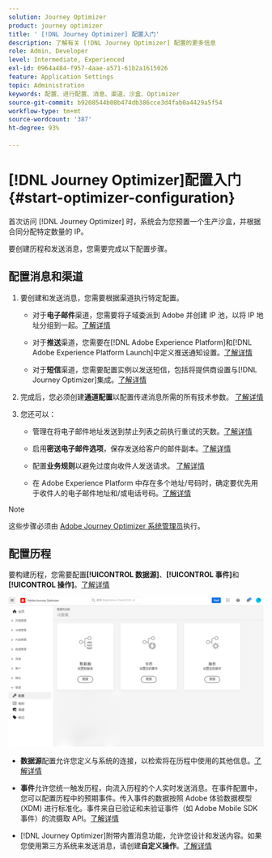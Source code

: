 ```yaml
---
solution: Journey Optimizer
product: journey optimizer
title: ' [!DNL Journey Optimizer] 配置入门'
description: 了解有关 [!DNL Journey Optimizer] 配置的更多信息
role: Admin, Developer
level: Intermediate, Experienced
exl-id: 0964a484-f957-4aae-a571-61b2a1615026
feature: Application Settings
topic: Administration
keywords: 配置、进行配置、消息、渠道、沙盒、Optimizer
source-git-commit: b9208544b08b474db386cce3d4fab0a4429a5f54
workflow-type: tm+mt
source-wordcount: '387'
ht-degree: 93%

---
```



# [!DNL Journey Optimizer]配置入门 {#start-optimizer-configuration}

首次访问 [!DNL Journey Optimizer] 时，系统会为您预置一个生产沙盒，并根据合同分配特定数量的 IP。

要创建历程和发送消息，您需要完成以下配置步骤。

## 配置消息和渠道

1. 要创建和发送消息，您需要根据渠道执行特定配置。

   * 对于&#x200B;**电子邮件**&#x200B;渠道，您需要将子域委派到 Adobe 并创建 IP 池，以将 IP 地址分组到一起。[了解详情](../email/get-started-email-config.md)

   * 对于&#x200B;**推送**&#x200B;渠道，您需要在[!DNL Adobe Experience Platform]和[!DNL Adobe Experience Platform Launch]中定义推送通知设置。[了解详情](../push/push-configuration.md)

   * 对于&#x200B;**短信**&#x200B;渠道，您需要配置实例以发送短信，包括将提供商设置与[!DNL Journey Optimizer]集成。[了解详情](../sms/sms-configuration.md)

1. 完成后，您必须创建&#x200B;**通道配置**&#x200B;以配置传递消息所需的所有技术参数。 [了解详情](channel-surfaces.md)

1. 您还可以：

   * 管理在将电子邮件地址发送到禁止列表之前执行重试的天数。[了解详情](manage-suppression-list.md)

   * 启用&#x200B;**密送电子邮件选项**，保存发送给客户的邮件副本。[了解详情](archiving-support.md#enable-bcc)

   * 配置&#x200B;**业务规则**&#x200B;以避免过度向收件人发送请求。 [了解详情](frequency-rules.md)

   * 在 Adobe Experience Platform 中存在多个地址/号码时，确定要优先用于收件人的电子邮件地址和/或电话号码。[了解详情](primary-email-addresses.md)

<!--* Understand the push notification flow. [Learn more](../push/push-gs.md)-->

>[!NOTE]
>
>这些步骤必须由 [Adobe Journey Optimizer 系统管理员](../start/path/administrator.md)执行。

## 配置历程

要构建历程，您需要配置&#x200B;**[!UICONTROL 数据源]**、**[!UICONTROL 事件]**&#x200B;和&#x200B;**[!UICONTROL 操作]**。[了解详情](about-data-sources-events-actions.md)

![](assets/admin-menu.png)

* **数据源**&#x200B;配置允许您定义与系统的连接，以检索将在历程中使用的其他信息。[了解详情](../datasource/about-data-sources.md)

* **事件**&#x200B;允许您统一触发历程，向流入历程的个人实时发送消息。在事件配置中，您可以配置历程中的预期事件。传入事件的数据按照 Adobe 体验数据模型 (XDM) 进行标准化。事件来自已验证和未验证事件（如 Adobe Mobile SDK 事件）的流摄取 API。[了解详情](../event/about-events.md)

* [!DNL Journey Optimizer]附带内置消息功能，允许您设计和发送内容。如果您使用第三方系统来发送消息，请创建&#x200B;**自定义操作**。[了解详情](../action/action.md)
